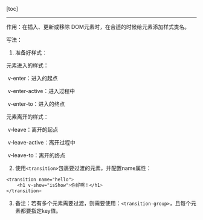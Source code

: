[toc]

---

作用：在插入、更新或移除 DOM元素时，在合适的时候给元素添加样式类名。

写法：

1. 准备好样式：

元素进入的样式：

​    v-enter：进入的起点

​    v-enter-active：进入过程中

​    v-enter-to：进入的终点


元素离开的样式：

​    v-leave：离开的起点

​    v-leave-active：离开过程中

​    v-leave-to：离开的终点

2. 使用`<transition>`包裹要过渡的元素，并配置name属性：

```css
<transition name="hello">
    <h1 v-show="isShow">你好啊！</h1>
</transition>
```

3. 备注：若有多个元素需要过渡，则需要使用：`<transition-group>`，且每个元素都要指定key值。

